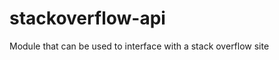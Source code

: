 stackoverflow-api
=================

Module that can be used to interface with a stack overflow site